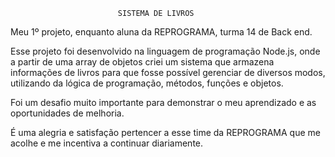                             SISTEMA DE LIVROS

Meu 1º projeto, enquanto aluna da REPROGRAMA, turma 14 de Back end.

Esse projeto foi desenvolvido na linguagem de programação Node.js, onde a partir de uma array de objetos criei um sistema que armazena informações de livros para que fosse possível gerenciar de diversos modos, utilizando da lógica de programação, métodos, funções e objetos.

Foi um desafio muito importante para demonstrar o meu aprendizado e as oportunidades de melhoria.

É uma alegria e satisfação pertencer a esse time da REPROGRAMA que me acolhe e me incentiva a continuar diariamente.